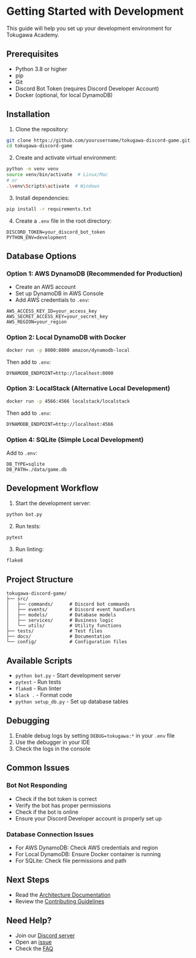 # Getting Started with Development

This guide will help you set up your development environment for Tokugawa Academy.

## Prerequisites

- Python 3.8 or higher
- pip
- Git
- Discord Bot Token (requires Discord Developer Account)
- Docker (optional, for local DynamoDB)

## Installation

1. Clone the repository:
```bash
git clone https://github.com/yourusername/tokugawa-discord-game.git
cd tokugawa-discord-game
```

2. Create and activate virtual environment:
```bash
python -m venv venv
source venv/bin/activate  # Linux/Mac
# or
.\venv\Scripts\activate  # Windows
```

3. Install dependencies:
```bash
pip install -r requirements.txt
```

4. Create a `.env` file in the root directory:
```env
DISCORD_TOKEN=your_discord_bot_token
PYTHON_ENV=development
```

## Database Options

### Option 1: AWS DynamoDB (Recommended for Production)
- Create an AWS account
- Set up DynamoDB in AWS Console
- Add AWS credentials to `.env`:
```env
AWS_ACCESS_KEY_ID=your_access_key
AWS_SECRET_ACCESS_KEY=your_secret_key
AWS_REGION=your_region
```

### Option 2: Local DynamoDB with Docker
```bash
docker run -p 8000:8000 amazon/dynamodb-local
```
Then add to `.env`:
```env
DYNAMODB_ENDPOINT=http://localhost:8000
```

### Option 3: LocalStack (Alternative Local Development)
```bash
docker run -p 4566:4566 localstack/localstack
```
Then add to `.env`:
```env
DYNAMODB_ENDPOINT=http://localhost:4566
```

### Option 4: SQLite (Simple Local Development)
Add to `.env`:
```env
DB_TYPE=sqlite
DB_PATH=./data/game.db
```

## Development Workflow

1. Start the development server:
```bash
python bot.py
```

2. Run tests:
```bash
pytest
```

3. Run linting:
```bash
flake8
```

## Project Structure

```
tokugawa-discord-game/
├── src/
│   ├── commands/      # Discord bot commands
│   ├── events/        # Discord event handlers
│   ├── models/        # Database models
│   ├── services/      # Business logic
│   └── utils/         # Utility functions
├── tests/             # Test files
├── docs/              # Documentation
└── config/            # Configuration files
```

## Available Scripts

- `python bot.py` - Start development server
- `pytest` - Run tests
- `flake8` - Run linter
- `black .` - Format code
- `python setup_db.py` - Set up database tables

## Debugging

1. Enable debug logs by setting `DEBUG=tokugawa:*` in your `.env` file
2. Use the debugger in your IDE
3. Check the logs in the console

## Common Issues

### Bot Not Responding
- Check if the bot token is correct
- Verify the bot has proper permissions
- Check if the bot is online
- Ensure your Discord Developer account is properly set up

### Database Connection Issues
- For AWS DynamoDB: Check AWS credentials and region
- For Local DynamoDB: Ensure Docker container is running
- For SQLite: Check file permissions and path

## Next Steps

- Read the [Architecture Documentation](Architecture/README.md)
- Review the [Contributing Guidelines](Contributing/CONTRIBUTING.md)

## Need Help?

- Join our [Discord server](https://discord.gg/your-invite-link)
- Open an [issue](https://github.com/yourusername/tokugawa-discord-game/issues)
- Check the [FAQ](Guides/FAQ.md) 